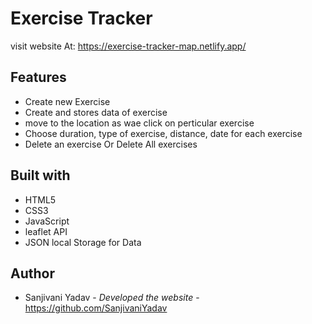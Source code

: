 # Exercise Tracker

visit website At: https://exercise-tracker-map.netlify.app/

## Features

- Create new Exercise
- Create and stores data of exercise
- move to the location as wae click on perticular exercise
- Choose duration, type of exercise, distance, date for each exercise
- Delete an exercise Or Delete All exercises

## Built with

- HTML5
- CSS3
- JavaScript
- leaflet API
- JSON local Storage for Data

## Author

- Sanjivani Yadav - _Developed the website_ - https://github.com/SanjivaniYadav
